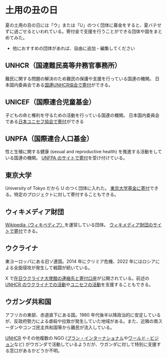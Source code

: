 # 土用の丑の日

夏の土用の丑の日には「ウ」または「U」のつく団体に募金をすると、夏バテせずに過ごせるといわれている。寄付金で支援を行うことができる団体や国をまとめてみた。

- 他におすすめの団体があれば、自由に追加・編集してください

## UNHCR（国連難民高等弁務官事務所）

難民に関する問題の解決のため難民の保護や支援を行っている国連の機関。
日本国内委員会である[国連UNHCR協会で寄付](https://www.japanforunhcr.org/)ができる。

## UNICEF（国際連合児童基金）

子どもの命と権利を守るための活動を行っている国連の機関。
日本国内委員会である[日本ユニセフ協会で寄付](https://www2.unicef.or.jp/bof/bo.html)ができる

## UNPFA（国際連合人口基金）

性と生殖に関する健康 (sexual and reproductive health) を推進する活動をしている国連の機関。
[UNFPA のサイトで寄付](https://www.unfpa.org/donate)を受け付けている。

## 東京大学

University of Tokyo だから U のつく団体に入れた。
[東京大学基金に寄付](https://utf.u-tokyo.ac.jp/project)できる。特定のプロジェクトに対して寄付することもできる。

## ウィキメディア財団

[Wikipedia（ウィキペディア）](https://www.wikipedia.org/)を運営している団体。
[ウィキメディア財団のサイトで寄付](https://donate.wikimedia.org/w/index.php?title=Special:LandingPage&country=JP&uselang=ja)できる。

## ウクライナ

東ヨーロッパにある旧ソ連国。2014 年にクリミア危機、2022 年にはロシアによる全面侵攻が発生して戦闘が続いている。

X で[在日ウクライナ大使館の連絡先と寄付口座](https://twitter.com/UKRinJPN/status/1563101481594630145)が公開されている。前述の [UNHCR のウクライナでの活動](https://www.japanforunhcr.org/campaign/ukraine)や[ユニセフの活動](https://www.unicef.or.jp/kinkyu/ukraine/)を支援することもできる。

## ウガンダ共和国

アフリカの東部、赤道直下にある国。1980 年代後半以降政治的に安定しているが、反政府勢力による虐殺や拉致が発生していた地域がある。また、近隣の南スーダンやコンゴ民主共和国等から難民が流入している。

[UNHCR](https://www.japanforunhcr.org/activity-areas/uganda) やその他複数の NGO ([プラン・インターナショナル](https://www.plan-international.jp/about/country/cop_ugan.html)や[ワールド・ビジョン](https://www.worldvision.jp/about/uga.html)など) がウガンダで活動しているようだが、ウガンダに対して特別に支援する窓口があるかどうか不明。
